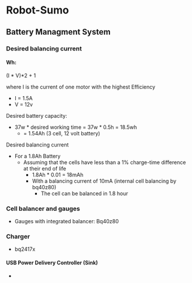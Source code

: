 # Robot-Sumo

## Battery Managment System

### Desired balancing current

#### Wh: 

(I * V)*2 + 1 

where I is the current of one motor with the highest Efficiency

- I = 1.5A
- V = 12v

Desired battery capacity:

- 37w * desired working time = 37w * 0.5h = 18.5wh
  - = 1.54Ah (3 cell, 12 volt battery)

Desired balancing current

- For a 1.8Ah Battery
  - Assuming that the cells have less than a 1% charge-time difference at their end of life
    - 1.8Ah * 0.01 = 18mAh
    - With a balancing current of 10mA (internal cell balancing by bq40z80)
      - The cell can be balanced in 1.8 hour

### Cell balancer and  gauges

- Gauges with integrated balancer: Bq40z80

### Charger

- bq2417x

#### USB Power Delivery Controller (Sink)

- 

​		